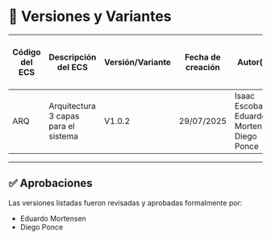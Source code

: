 # 📌 Versiones y Variantes

| Código del ECS | Descripción del ECS            | Versión/Variante | Fecha de creación | Autor(es)                                     | Observaciones     | Variante de requisitos de usuario |
|----------------|--------------------------------|------------------|-------------------|-----------------------------------------------|-------------------|------------------------------------|
| ARQ            | Arquitectura 3 capas para el sistema | V1.0.2          | 29/07/2025        | Isaac Escobar, Eduardo Mortensen, Diego Ponce | Versión aprobada  | Español                            |

---

## ✅ Aprobaciones

Las versiones listadas fueron revisadas y aprobadas formalmente por:

- Eduardo Mortensen  
- Diego Ponce

